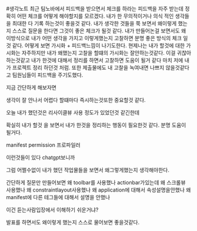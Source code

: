 #생각노트 
최근 팀노바에서 피드백을 받으면서 체크를 하라는 피드백을 자주 받는데 정확히 어떤 체크를 어떻게 해야할지를 모르겠다.
내가 한 무의적이거나 의식 적인 생각들을 최대한 다 기록 하는것이 좋을것 같다.
내가 생각한 것들을 쭉 보면서 왜이렇게 했는지 스스로 질문을 한다면 그것이 좋은 체크가 될것 같다.
내가 만들어논걸 보면서도 왜 이방식으로 내가 어떤 생각을 가지고 이렇게했는지 고찰하면 분명 좋은 방식의 체크 일것 같다.
어떻게 보면 가시화 + 피드백느낌이 나기도한다.
현제나는 내가 할것에 대한 가시화는 자주하지만
내가 왜했는지 고찰을 할떄의 가시화는 잘안하는것같다. 이걸 귀찮아하는것같고
내가 한것에 대해서 정리를 하면서 고찰하면 도움이 될거 같다 마치 저에 내가 프로젝트 정리 하던것 처럼.
또한 제출물에도 내 고찰을 녹여내면 나쁘지 않을것같다고 팀원님들이 피드백을 주기도했다.

지금 간단하게 해보자면

생각이 잘 안나서 어렵다 할떄마다 즉시하는것또한 중요할것 같다.

오늘 내가 했던것은
리사이클뷰 사용 정도가 있었던것 같긴한데

확실히 내가 할것 을 보면서 내가 한것을 정리하는 행동이 필요한것 같다. 분명 도움이 될거다.


manifest permission
프로파일러

이런것들이 있다 chatgpt보니까

그럼 어쩔수없이 내가 했던 작업물들을 보면서 왜그렇게했는지 생각해야한다.

간단하게 질문만 만들어보면
왜 toolbar를 사용했나 actionbar가있는데
왜 스크롤뷰 사용했나
왜 constraintlayout사용했나
왜 application에 대해서 속성설명을안했나
왜 manifest에 다른 테그들에 대해서 설명을 안했나

이건 듣는사람입장에서 이해하기 쉬운거냐?

발표를 하면서도 왜이렇게 했는지 스스로 물어보면 좋을것같다.


